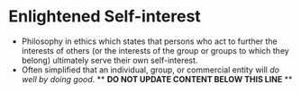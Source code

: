 Enlightened Self-interest
=========================

* Philosophy in ethics which states that persons who act to further the interests of others (or the interests of the group or groups to which they belong) ultimately serve their own self-interest.
* Often simplified that an individual, group, or commercial entity will _do well by doing good_.
** **DO NOT UPDATE CONTENT BELOW THIS LINE** **


